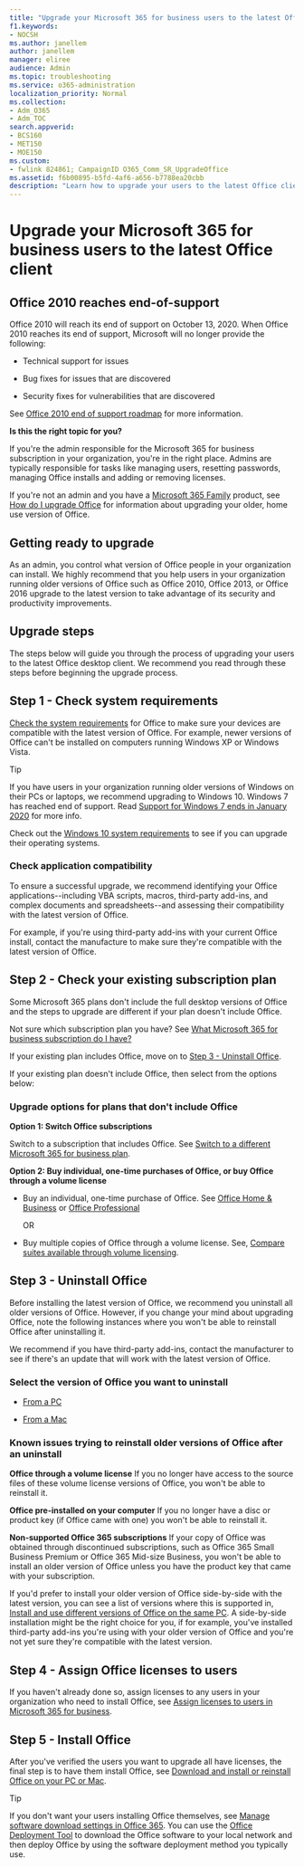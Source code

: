 ```yaml
---
title: "Upgrade your Microsoft 365 for business users to the latest Office client"
f1.keywords:
- NOCSH
ms.author: janellem
author: janellem
manager: eliree
audience: Admin
ms.topic: troubleshooting
ms.service: o365-administration
localization_priority: Normal
ms.collection:
- Adm_O365
- Adm_TOC
search.appverid:
- BCS160
- MET150
- MOE150
ms.custom:
- fwlink 824861; CampaignID O365_Comm_SR_UpgradeOffice
ms.assetid: f6b00895-b5fd-4af6-a656-b7788ea20cbb
description: "Learn how to upgrade your users to the latest Office client."
---
```


# Upgrade your Microsoft 365 for business users to the latest Office client

## Office 2010 reaches end-of-support

Office 2010 will reach its end of support on October 13, 2020. When Office 2010 reaches its end of support, Microsoft will no longer provide the following:

- Technical support for issues

- Bug fixes for issues that are discovered

- Security fixes for vulnerabilities that are discovered

See [Office 2010 end of support roadmap](https://docs.microsoft.com/deployoffice/office-2010-end-support-roadmap) for more information.

 **Is this the right topic for you?**
  
 If you're the admin responsible for the Microsoft 365 for business subscription in your organization, you're in the right place. Admins are typically responsible for tasks like managing users, resetting passwords, managing Office installs and adding or removing licenses.

 If you're not an admin and you have a [Microsoft 365 Family](https://support.office.com/article/28cbc8cf-1332-4f04-9123-9b660abb629e.aspx#BKMK_OfficePlans) product, see [How do I upgrade Office](https://support.office.com/article/ee68f6cf-422f-464a-82ec-385f65391350.aspx) for information about upgrading your older, home use version of Office.

## Getting ready to upgrade

As an admin, you control what version of Office people in your organization can install. We highly recommend that you help users in your organization running older versions of Office such as Office 2010, Office 2013, or Office 2016 upgrade to the latest version to take advantage of its security and productivity improvements.

## Upgrade steps

The steps below will guide you through the process of upgrading your users to the latest Office desktop client. We recommend you read through these steps before beginning the upgrade process.
  
## Step 1 - Check system requirements

[Check the system requirements](https://products.office.com/office-system-requirements) for Office to make sure your devices are compatible with the latest version of Office. For example, newer versions of Office can't be installed on computers running Windows XP or Windows Vista.
  
> [!TIP]
> If you have users in your organization running older versions of Windows on their PCs or laptops, we recommend upgrading to Windows 10. Windows 7 has reached end of support. Read [Support for Windows 7 ends in January 2020](https://www.microsoft.com/microsoft-365/windows/end-of-windows-7-support?rtc=1) for more info.

Check out the [Windows 10 system requirements](https://www.microsoft.com/windows/windows-10-specifications) to see if you can upgrade their operating systems.

### Check application compatibility

To ensure a successful upgrade, we recommend identifying your Office applications--including VBA scripts, macros, third-party add-ins, and complex documents and spreadsheets--and assessing their compatibility with the latest version of Office.
  
For example, if you're using third-party add-ins with your current Office install, contact the manufacture to make sure they're compatible with the latest version of Office.
  
## Step 2 - Check your existing subscription plan

Some Microsoft 365 plans don't include the full desktop versions of Office and the steps to upgrade are different if your plan doesn't include Office.
  
Not sure which subscription plan you have? See [What Microsoft 365 for business subscription do I have?](../admin-overview/what-subscription-do-i-have.md)
  
If your existing plan includes Office, move on to [Step 3 - Uninstall Office](#step-3---uninstall-office).
  
If your existing plan doesn't include Office, then select from the options below:
  
### Upgrade options for plans that don't include Office

 **Option 1: Switch Office subscriptions**

Switch to a subscription that includes Office. See [Switch to a different Microsoft 365 for business plan](../../commerce/subscriptions/switch-to-a-different-plan.md).

**Option 2: Buy individual, one-time purchases of Office, or buy Office through a volume license**

 - Buy an individual, one-time purchase of Office. See [Office Home &amp; Business](https://products.office.com/home-and-business) or [Office Professional](https://products.office.com/professional)

     OR

 - Buy multiple copies of Office through a volume license. See, [Compare suites available through volume licensing](https://products.office.com/business/microsoft-office-volume-licensing-suites-comparison).

## Step 3 - Uninstall Office

Before installing the latest version of Office, we recommend you uninstall all older versions of Office. However, if you change your mind about upgrading Office, note the following instances where you won't be able to reinstall Office after uninstalling it.
  
We recommend if you have third-party add-ins, contact the manufacturer to see if there's an update that will work with the latest version of Office.

### Select the version of Office you want to uninstall

- [From a PC](https://support.office.com/article/9dd49b83-264a-477a-8fcc-2fdf5dbf61d8.aspx)

- [From a Mac](https://support.office.com/article/eefa1199-5b58-43af-8a3d-b73dc1a8cae3.aspx)
  
### Known issues trying to reinstall older versions of Office after an uninstall

 **Office through a volume license** If you no longer have access to the source files of these volume license versions of Office, you won't be able to reinstall it.

 **Office pre-installed on your computer** If you no longer have a disc or product key (if Office came with one) you won't be able to reinstall it.

 **Non-supported Office 365 subscriptions** If your copy of Office was obtained through discontinued subscriptions, such as Office 365 Small Business Premium or Office 365 Mid-size Business, you won't be able to install an older version of Office unless you have the product key that came with your subscription.

If you'd prefer to install your older version of Office side-by-side with the latest version, you can see a list of versions where this is supported in, [Install and use different versions of Office on the same PC](https://support.office.com/article/6ebb44ce-18a3-43f9-a187-b78c513788bf.aspx). A side-by-side installation might be the right choice for you, if for example, you've installed third-party add-ins you're using with your older version of Office and you're not yet sure they're compatible with the latest version.

## Step 4 - Assign Office licenses to users

If you haven't already done so, assign licenses to any users in your organization who need to install Office, see [Assign licenses to users in Microsoft 365 for business](../manage/assign-licenses-to-users.md).
  
## Step 5 - Install Office

After you've verified the users you want to upgrade all have licenses, the final step is to have them install Office, see [Download and install or reinstall Office on your PC or Mac](https://support.office.com/article/4414eaaf-0478-48be-9c42-23adc4716658.aspx).
  
> [!TIP]
> If you don't want your users installing Office themselves, see [Manage software download settings in Office 365](https://docs.microsoft.com/DeployOffice/manage-software-download-settings-office-365). You can use the [Office Deployment Tool](https://docs.microsoft.com/DeployOffice/overview-of-the-office-2016-deployment-tool) to download the Office software to your local network and then deploy Office by using the software deployment method you typically use.
